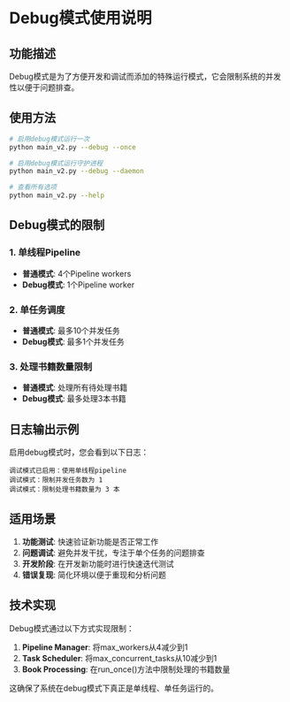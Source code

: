 # Debug模式使用说明

## 功能描述

Debug模式是为了方便开发和调试而添加的特殊运行模式，它会限制系统的并发性以便于问题排查。

## 使用方法

```bash
# 启用debug模式运行一次
python main_v2.py --debug --once

# 启用debug模式运行守护进程
python main_v2.py --debug --daemon

# 查看所有选项
python main_v2.py --help
```

## Debug模式的限制

### 1. 单线程Pipeline
- **普通模式**: 4个Pipeline workers
- **Debug模式**: 1个Pipeline worker

### 2. 单任务调度
- **普通模式**: 最多10个并发任务
- **Debug模式**: 最多1个并发任务

### 3. 处理书籍数量限制
- **普通模式**: 处理所有待处理书籍
- **Debug模式**: 最多处理3本书籍

## 日志输出示例

启用debug模式时，您会看到以下日志：

```
调试模式已启用：使用单线程pipeline
调试模式：限制并发任务数为 1
调试模式：限制处理书籍数量为 3 本
```

## 适用场景

1. **功能测试**: 快速验证新功能是否正常工作
2. **问题调试**: 避免并发干扰，专注于单个任务的问题排查
3. **开发阶段**: 在开发新功能时进行快速迭代测试
4. **错误复现**: 简化环境以便于重现和分析问题

## 技术实现

Debug模式通过以下方式实现限制：

1. **Pipeline Manager**: 将max_workers从4减少到1
2. **Task Scheduler**: 将max_concurrent_tasks从10减少到1  
3. **Book Processing**: 在run_once()方法中限制处理的书籍数量

这确保了系统在debug模式下真正是单线程、单任务运行的。